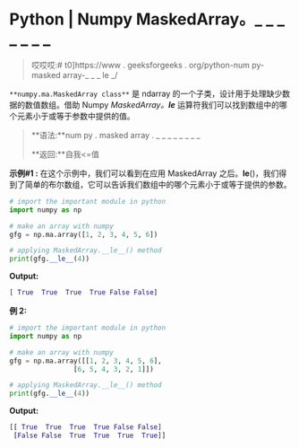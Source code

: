 # Python | Numpy MaskedArray。_ _ _ _ _ _ _

> 哎哎哎:# t0]https://www . geeksforgeeks . org/python-num py-masked array-_ _ _ le _/

`**numpy.ma.MaskedArray class**` 是 ndarray 的一个子类，设计用于处理缺少数据的数值数组。借助 Numpy *MaskedArray。__le__* 运算符我们可以找到数组中的哪个元素小于或等于参数中提供的值。

> **语法:**num py . masked array . _ _ _ _ _ _ _ _
> 
> **返回:**自我<=值

**示例#1 :**
在这个示例中，我们可以看到在应用 MaskedArray 之后。__le__()，我们得到了简单的布尔数组，它可以告诉我们数组中的哪个元素小于或等于提供的参数。

```py
# import the important module in python 
import numpy as np 

# make an array with numpy 
gfg = np.ma.array([1, 2, 3, 4, 5, 6]) 

# applying MaskedArray.__le__() method 
print(gfg.__le__(4)) 
```

**Output:**

```py
[ True  True  True  True False False]

```

**例 2:**

```py
# import the important module in python 
import numpy as np 

# make an array with numpy 
gfg = np.ma.array([[1, 2, 3, 4, 5, 6], 
                [6, 5, 4, 3, 2, 1]]) 

# applying MaskedArray.__le__() method 
print(gfg.__le__(4)) 
```

**Output:**

```py
[[ True  True  True  True False False]
 [False False  True  True  True  True]]

```
